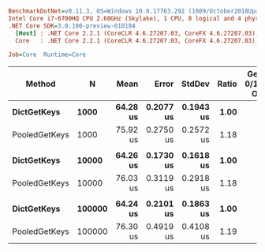 ``` ini

BenchmarkDotNet=v0.11.3, OS=Windows 10.0.17763.292 (1809/October2018Update/Redstone5)
Intel Core i7-6700HQ CPU 2.60GHz (Skylake), 1 CPU, 8 logical and 4 physical cores
.NET Core SDK=3.0.100-preview-010184
  [Host] : .NET Core 2.2.1 (CoreCLR 4.6.27207.03, CoreFX 4.6.27207.03), 64bit RyuJIT
  Core   : .NET Core 2.2.1 (CoreCLR 4.6.27207.03, CoreFX 4.6.27207.03), 64bit RyuJIT

Job=Core  Runtime=Core  

```
|        Method |      N |     Mean |     Error |    StdDev | Ratio | Gen 0/1k Op | Gen 1/1k Op | Gen 2/1k Op | Allocated Memory/Op |
|-------------- |------- |---------:|----------:|----------:|------:|------------:|------------:|------------:|--------------------:|
|   **DictGetKeys** |   **1000** | **64.28 us** | **0.2077 us** | **0.1943 us** |  **1.00** |           **-** |           **-** |           **-** |                   **-** |
| PooledGetKeys |   1000 | 75.92 us | 0.2750 us | 0.2572 us |  1.18 |           - |           - |           - |                   - |
|               |        |          |           |           |       |             |             |             |                     |
|   **DictGetKeys** |  **10000** | **64.26 us** | **0.1730 us** | **0.1618 us** |  **1.00** |           **-** |           **-** |           **-** |                   **-** |
| PooledGetKeys |  10000 | 76.03 us | 0.3119 us | 0.2918 us |  1.18 |           - |           - |           - |                   - |
|               |        |          |           |           |       |             |             |             |                     |
|   **DictGetKeys** | **100000** | **64.24 us** | **0.2101 us** | **0.1863 us** |  **1.00** |           **-** |           **-** |           **-** |                   **-** |
| PooledGetKeys | 100000 | 76.30 us | 0.4919 us | 0.4108 us |  1.19 |           - |           - |           - |                   - |

